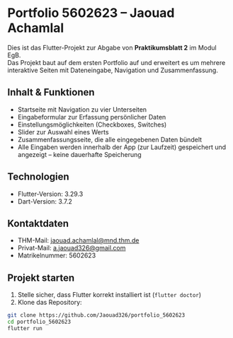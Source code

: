 # Portfolio 5602623 – Jaouad Achamlal

Dies ist das Flutter-Projekt zur Abgabe von **Praktikumsblatt 2** im Modul EgB.  
Das Projekt baut auf dem ersten Portfolio auf und erweitert es um mehrere interaktive Seiten mit Dateneingabe, Navigation und Zusammenfassung.

## Inhalt & Funktionen

- Startseite mit Navigation zu vier Unterseiten
- Eingabeformular zur Erfassung persönlicher Daten
- Einstellungsmöglichkeiten (Checkboxes, Switches)
- Slider zur Auswahl eines Werts
- Zusammenfassungsseite, die alle eingegebenen Daten bündelt
- Alle Eingaben werden innerhalb der App (zur Laufzeit) gespeichert und angezeigt – keine dauerhafte Speicherung

## Technologien

- Flutter-Version: 3.29.3
- Dart-Version: 3.7.2

## Kontaktdaten

- THM-Mail: jaouad.achamlal@mnd.thm.de  
- Privat-Mail: a.jaouad326@gmail.com  
- Matrikelnummer: 5602623

## Projekt starten

1. Stelle sicher, dass Flutter korrekt installiert ist (`flutter doctor`)
2. Klone das Repository:

```bash
git clone https://github.com/Jaouad326/portfolio_5602623
cd portfolio_5602623
flutter run
